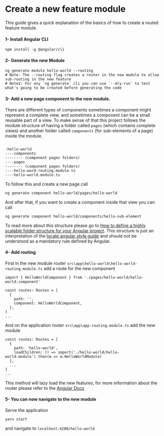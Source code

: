# Create a new feature module

This guide gives a quick explanation of the basics of how to create a routed feature module.

#### 1- Install Angular CLI

```
npm install -g @angular/cli
```

#### 2- Generate the new Module

```
ng generate module hello-world --routing
# Note: The --routing flag creates a router in the new module to allow sub-routing in the new feature
# Note2: For any `ng generate` cli you can use `--dry-run` to test what's going to be created before generating the code
```

#### 3- Add a new page component to the new module.

There are different types of components sometimes a component might represent a complete view, and sometimes a component can be a small reusable part of a view.
To make sense of that this project follows the module structure of having a folder called `pages` (which contains complete views) and another folder called `components` (for sub-elements of a page) inside the module.

```

-hello-world
----components
-------- (component pages folders)
----pages
-------- (component pages folders)
----hello-word-routing.module.ts
----hello-world.module.ts

```

To follow this and create a new page call

```
ng generate component hello-world/pages/hello-world
```

And after that, if you want to create a component inside that view you can call

```
ng generate component hello-world/components/hello-sub-element
```

To read more about this structure please go to [How to define a highly scalable folder structure for your Angular project](https://itnext.io/choosing-a-highly-scalable-folder-structure-in-angular-d987de65ec7). This structure is just an interpretation of the [locate angular style guide](https://angular.io/guide/styleguide#locate) and should not be understood as a mandatory rule defined by Angular.

#### 4- Add routing

First in the new module router `src\app\hello-world\hello-world-routing.module.ts` add a route for the new component

```
import { HelloWorldComponent } from './pages/hello-world/hello-world.component'

const routes: Routes = [
  {
    path: '',
    component: HelloWorldComponent,
  },
]
...

```

And on the application router `src\app\app-routing.module.ts` add the new module

```
const routes: Routes = [
  {
    path: 'hello-world',
    loadChildren: () => import('./hello-world/hello-world.module').then(m => m.HelloWorldModule)
  },
  ...
]
...

```

This method will lazy load the new features, for more information about the router please refer to the [Angular Docs](https://angular.io/guide/router)

#### 5- You can now navigate to the new module

Serve the application

```
yarn start
```

and navigate to `localhost:4200/hello-world`

